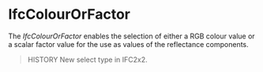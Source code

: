 # IfcColourOrFactor

The _IfcColourOrFactor_ enables the selection of either a RGB colour value or a scalar factor value for the use as values of the reflectance components.
<!-- end of short definition -->

> HISTORY New select type in IFC2x2.
